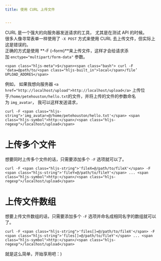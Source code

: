 ```yaml
---
title: 使用 CURL 上传文件


---
```

CURL 是一个强大的向服务器发送请求的工具， 尤其是在测试 API 的时候。  
很多人像寻常表单一样使用了 `-X POST` 方式来使用 CURL 去上传文件，但实际上这是错误的。  
正确的方式是使用 **-F (&#8211;form)**来上传文件，这样才会给请求添加 `enctype="multipart/form-data"` 参数。

    <span class="hljs-meta">$</span><span class="bash"> curl -F 'data=@path/to/<span class="hljs-built_in">local</span>/file’ UPLOAD_ADDRES</span>

例如， 如果我想向服务器 `<a href="http://localhost/upload">http://localhost/upload</a>` 上传位于`/home/petehouston/hello.txt`的文件，并将上传的文件的参数命名为 `img_avatar`， 我可以这样发送请求，

    curl -F <span class="hljs-string">'img_avatar=@/home/petehouston/hello.txt'</span> <span class="hljs-symbol">http:</span>/<span class="hljs-regexp">/localhost/upload</span>

# 上传多个文件

想要同时上传多个文件的话，只需要添加多个 `-F` 选项就可以了。

    curl -F <span class="hljs-string">'fileX=@/path/to/fileX'</span> -F <span class="hljs-string">'fileY=@/path/to/fileY'</span> ... <span class="hljs-symbol">http:</span>/<span class="hljs-regexp">/localhost/upload</span>

# 上传文件数组

想要上传文件数组的话，只需要添加多个 `-F` 选项并命名成相同名字的数组就可以了。

    curl -F <span class="hljs-string">'files[]=@/path/to/fileX'</span> -F <span class="hljs-string">'files[]=@/path/to/fileY'</span> ... <span class="hljs-symbol">http:</span>/<span class="hljs-regexp">/localhost/upload</span>

就是这么简单，开始享用吧：)
